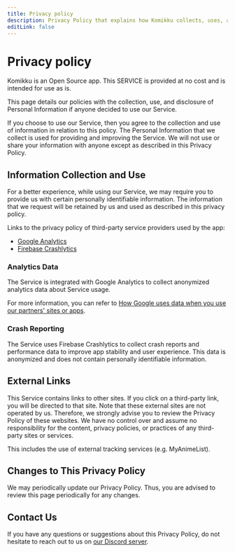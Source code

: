 ```yaml
---
title: Privacy policy
description: Privacy Policy that explains how Komikku collects, uses, and protects users' personal information.
editLink: false
---
```


# Privacy policy

Komikku is an Open Source app.
This SERVICE is provided at no cost and is intended for use as is.

This page details our policies with the collection, use, and disclosure of Personal Information if anyone decided to use our Service.

If you choose to use our Service, then you agree to the collection and use of information in relation to this policy.
The Personal Information that we collect is used for providing and improving the Service.
We will not use or share your information with anyone except as described in this Privacy Policy.

## Information Collection and Use

For a better experience, while using our Service, we may require you to provide us with certain personally identifiable information.
The information that we request will be retained by us and used as described in this privacy policy.

Links to the privacy policy of third-party service providers used by the app:
* [Google Analytics](https://www.google.com/analytics/terms/)
* [Firebase Crashlytics](https://firebase.google.com/support/privacy)

### Analytics Data

The Service is integrated with Google Analytics to collect anonymized analytics data about Service usage.

For more information, you can refer to [How Google uses data when you use our partners' sites or apps](https://google.com/policies/privacy/partners/).

### Crash Reporting

The Service uses Firebase Crashlytics to collect crash reports and performance data to improve app stability and user experience. This data is anonymized and does not contain personally identifiable information.

## External Links

This Service contains links to other sites.
If you click on a third-party link, you will be directed to that site.
Note that these external sites are not operated by us.
Therefore, we strongly advise you to review the Privacy Policy of these websites.
We have no control over and assume no responsibility for the content, privacy policies, or practices of any third-party sites or services.

This includes the use of external tracking services (e.g. MyAnimeList).

## Changes to This Privacy Policy

We may periodically update our Privacy Policy.
Thus, you are advised to review this page periodically for any changes.

## Contact Us

If you have any questions or suggestions about this Privacy Policy, do not hesitate to reach out to us on [our Discord server](https://discord.gg/85jB7V5AJR).
